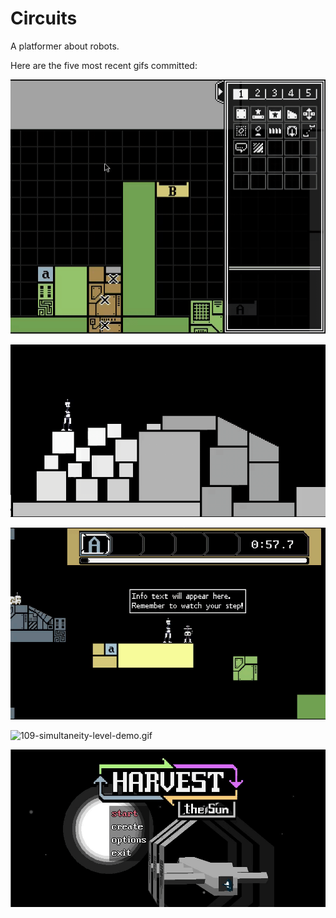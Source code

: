 # Circuits
A platformer about robots.

Here are the five most recent gifs committed:

![112-false-blocks-in-editor.gif](gifs/112-false-blocks-in-editor.gif?raw=true "112-false-blocks-in-editor")

![111-false-blocks.gif](gifs/111-false-blocks.gif?raw=true "111-false-blocks")

![110-dialog-zooming.gif](gifs/110-dialog-zooming.gif?raw=true "110-dialog-zooming")

![109-simultaneity-level-demo.gif](gifs/109-simultaneity-level-demo.gif?raw=true "109-simultaneity-level-demo")

![108-instructions.gif](gifs/108-instructions.gif?raw=true "108-instructions")
